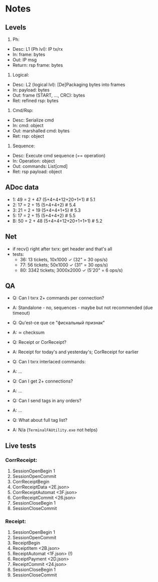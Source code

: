 # Notes

## Levels
1. Ph:
  - Desc: L1 (Ph lvl): IP tx/rx
  - In: frame: bytes
  - Out: IP msg
  - Return: rsp frame: bytes
1. Logical:
  - Desc: L2 (logical lvl): [De]Packaging bytes into frames
  - In: payload: bytes
  - Out: frame (START, ..., CRC): bytes
  - Ret: refined rsp: bytes
1. Cmd/Rsp:
  - Desc: Serialize cmd
  - In: cmd: object
  - Out: marshalled cmd: bytes
  - Ret: rsp: object
1. Sequence:
  - Desc: Execute cmd sequence (== operation)
  - In: Operation: object
  - Out: commands: List[cmd]
  - Ret: rsp payload: object

## ADoc data
- 1: 49 = 2 + 47 (5+4+4+12+20+1+1)  # 5.1
- 2: 17 = 2 + 15 (5+4+4+2)  # 5.4
- 3: 21 = 2 + 19 (5+4+4+1+5)  # 5.3
- 5: 17 = 2 + 15 (5+4+4+2)  # 5.5
- B: 50 = 2 + 48 (5+4+4+12+20+1+1+1)  # 5.2

## Net
- if recv() right after txrx: get header and that's all
- tests:
  + 36: 13 tickets, 10x1000 &check; (32" = 30 ops/s)
  + 77: 56 tickets; 50x1000 &check; (31" = 30 ops/s)
  + 80: 3342 tickets; 3000x2000 &check; (5'20" = 6 ops/s)

## QA
- Q: Can I txrx 2+ commands per connection?
- A: Standalone - no, sequences - maybe but not recommended (due timeout)

- Q: Qu'est-ce que ce "фискальный признак"
- A: &sime; checksum

- Q: Receipt or CorReceipt?
- A: Receipt for today's and yesterday's; CorReceipt for earlier

- Q: Can I txrx interlaced commands:
- A: &hellip;

- Q: Can I get 2+ connections?
- A: &hellip;

- Q: Can I send tags in any orders?
- A: &hellip;

- Q: What about full tag list?
- A: N/a (`TerminalFAUtility.exe` not helps)

## Live tests

### CorrReceipt:
1. SessionOpenBegin 1
2. SessionOpenCommit
3. CorrReceiptBegin
4. CorrReceiptData <2E.json>
5. CorrReceiptAutomat <3F.json>
6. CorrReceiptCommit <26.json>
7. SessionCloseBegin 1
8. SessionCloseCommit

### Receipt:
1. SessionOpenBegin 1
2. SessionOpenCommit
3. ReceiptBegin
4. ReceiptItem <2B.json>
5. ReceiptAutomat <1F.json> (!)
6. ReceiptPayment <2D.json>
7. ReceiptCommit <24.json>
8. SessionCloseBegin 1
9. SessionCloseCommit
